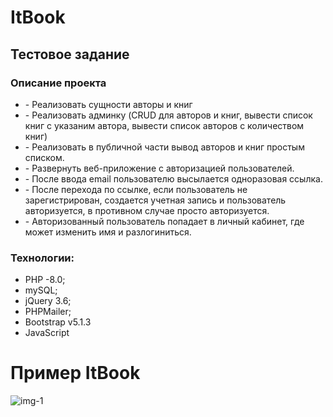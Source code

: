 # ItBook
<h2>Тестовое задание </h2> 
<h3>Описание проекта </h3>

<ul>
  <li>- Реализовать сущности авторы и книг</li>
<li>- Реализовать админку (CRUD для авторов и книг, вывести список книг с указаним автора, вывести список авторов с количеством книг)</li>
  <li>- Реализовать в публичной части вывод авторов и книг простым списком.</li>
<li>- Развернуть веб-приложение с авторизацией пользователей.</li>
  <li>- После ввода email пользователю высылается одноразовая ссылка.</li>
<li>- После перехода по ссылке, если пользователь не зарегистрирован, создается учетная запись и пользователь авторизуется, в противном случае просто авторизуется.</li>
<li>- Авторизованный пользователь попадает в личный кабинет, где может изменить имя и разлогиниться.</li>
  </ul>
  
<h3> Технологии:</h3>
<ul>
  <li>PHP -8.0;</li>
  <li>mySQL;</li>
  <li>jQuery 3.6;</li>
  <li>PHPMailer;</li>
  <li>Bootstrap v5.1.3</li>
  <li>JavaScript</li>
</ul>  


# Пример ItBook

![img-1](https://user-images.githubusercontent.com/74569011/172327723-4c52468b-15b3-426a-a521-a527d60ee104.JPG)
